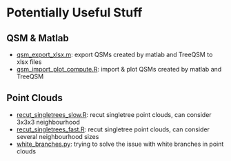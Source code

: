 # Potentially Useful Stuff

## QSM & Matlab

* <a href = "https://github.com/zoeschindler/misc/blob/main/qsm_export_xlsx.m">qsm_export_xlsx.m</a>: export QSMs created by matlab and TreeQSM to xlsx files<br>
* <a href = "https://github.com/zoeschindler/misc/blob/main/qsm_import_plot_compute.R">qsm_import_plot_compute.R</a>: import & plot QSMs created by matlab and TreeQSM<br>

## Point Clouds

* <a href = "https://github.com/zoeschindler/misc/blob/main/recut_singletrees_slow.R">recut_singletrees_slow.R</a>: recut singletree point clouds, can consider 3x3x3 neighbourhood
* <a href = "https://github.com/zoeschindler/misc/blob/main/recut_singletrees_fast.R">recut_singletrees_fast.R</a>: recut singletree point clouds, can consider several neighbourhood sizes
* <a href = "https://github.com/zoeschindler/misc/blob/main/white_branches.py">white_branches.py</a>: trying to solve the issue with white branches in point clouds

